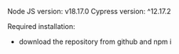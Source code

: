 Node JS version: v18.17.0
Cypress version: ^12.17.2

Required installation: 
- download the repository from github and npm i 